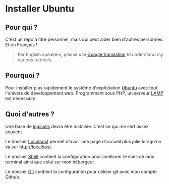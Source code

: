 # Installer Ubuntu

## Pour qui ?

C'est un repo à titre personnel, mais qui peut aider bien d'autres personnes. Et en Français !

> For English speakers, please use [Google translation](https://translate.google.com/) to understand my various tutorials.

## Pourquoi ?

Pour installer plus rapidement le système d'exploitation [Ubuntu](https://github.com/tigrouuu/ubuntu-and-dotfiles/blob/master/UBUNTU.md) avec tout l'univers de développement web. Programmant sous PHP, un serveur [LAMP](https://github.com/tigrouuu/ubuntu-and-dotfiles/blob/master/LAMP/README.md) est nécessaire.

## Quoi d'autres ?

Une base de [logiciels](https://github.com/tigrouuu/ubuntu-and-dotfiles/blob/master/LOGICIELS.md) devra être installée. C'est ce qui me sert assez souvent.

Le dossier [Localhost](https://github.com/tigrouuu/ubuntu-and-dotfiles/blob/master/Localhost/README.md) permet d'avoir une page d'accueil plus jolie lorsqu'on va sur [http://localhost](http://localhost).

Le dossier [Shell](https://github.com/tigrouuu/ubuntu-and-dotfiles/blob/master/Shell/README.md) contient la configuration pour améliorer le shell de mon terminal ainsi que celui sur mon hébergeur.

Le dossier [Git](https://github.com/tigrouuu/ubuntu-and-dotfiles/blob/master/Git/README.md) contient la configuration pour utiliser git avec mon compte Github.
